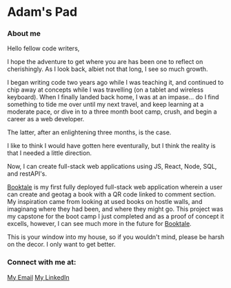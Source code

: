 # Adam's Pad

### About me
Hello fellow code writers, 

I hope the adventure to get where you are has been one to reflect on cherishingly. As I look back, albiet not that long, I see so much growth.

I began writing code two years ago while I was teaching it, and continued to chip away at concepts while I was travelling (on a tablet and wireless keyboard). When I finally landed back home, I was at an impase... do I find something to tide me over until my next travel, and keep learning at a moderate pace, or dive in to a three month boot camp, crush, and begin a career as a web developer. 

The latter, after an enlightening three months, is the case. 

I like to think I would have gotten here eventurally, but I think the reality is that I needed a little direction. 

Now, I can create full-stack web applications using JS, React, Node, SQL, and restAPI's. 

[Booktale](https://booktale.netlify.app) is my first fully deployed full-stack web application wherein a user can create and geotag a book with a QR code linked to comment section. My inspiration came from looking at used books on hostle walls, and imaginang where they had been, and where they might go. This project was my capstone for the boot camp I just completed and as a proof of concept it excells, however, I can see much more in the future for [Booktale](https://booktale.netlify.app). 

This is your window into my house, so if you wouldn't mind, please be harsh on the decor. I only want to get better. 

### Connect with me at: 

[My Email](mailto:adamdebrouwere@hotmail.com)
[My LinkedIn](https://www.linkedin.com/in/adamdebrouwere)

<!--
**adamdebrouwere/adamdebrouwere** is a ✨ _special_ ✨ repository because its `README.md` (this file) appears on your GitHub profile.

Here are some ideas to get you started:

- 🔭 I’m currently working on ...
- 🌱 I’m currently learning ...
- 👯 I’m looking to collaborate on ...
- 🤔 I’m looking for help with ...
- 💬 Ask me about ...
- 📫 How to reach me: ...
- 😄 Pronouns: ...
- ⚡ Fun fact: ...
-->
